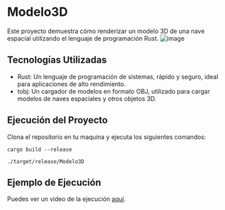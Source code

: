 # Modelo3D

Este proyecto demuestra cómo renderizar un modelo 3D de una nave espacial utilizando el lenguaje de programación Rust.
![image](https://github.com/user-attachments/assets/75c138d1-370e-43cd-9f91-67bd507ce98a)

## Tecnologías Utilizadas
- Rust: Un lenguaje de programación de sistemas, rápido y seguro, ideal para aplicaciones de alto rendimiento.
- tobj: Un cargador de modelos en formato OBJ, utilizado para cargar modelos de naves espaciales y otros objetos 3D.

## Ejecución del Proyecto
Clona el repositorio en tu maquina y ejecuta los siguientes comandos:

```
cargo build --release
```
```
./target/release/Modelo3D
```

## Ejemplo de Ejecución
Puedes ver un video de la ejecución [aquí](https://youtu.be/5Z1FCSIS2OA).
